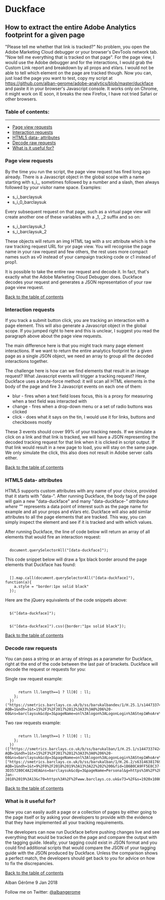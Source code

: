 Duckface
========

How to extract the entire Adobe Analytics footprint for a given page
--------------------------------------------------------------------

"Please tell me whether that link is tracked?" No problem, you open the Adobe Marketing Cloud debugger or your browser's DevTools network tab. "Now tell me everything that is tracked on that page". For the page view, I would use the Adobe debugger and for the interactions, I would grab the Custom Link report and breakdown by all props and eVars. I would not be able to tell which element on the page are tracked though. Now you can, just load the page you want to test, copy my script at https://github.com/alban-gerome/adobe-analytics/blob/master/duckface and paste it in your browser's Javascript console. It works only on Chrome, it might work on IE soon, it breaks the new Firefox, I have not tried Safari or other browsers.

<a id="Table-of-contents"></a>
### Table of contents:
----------------------
* [Page view requests](#Pageviews)
* [Interaction requests](#Interactions)
* [HTML5 data- attributes](#HTML5)
* [Decode raw requests](#Raw)
* [What is it useful for?](#Useful)


<a id="Pageviews"></a>
### Page view requests

By the time you run the script, the page view request has fired long ago already. There is a Javascript object in the global scope with a name starting with s_i_, sometimes followed by a number and a slash, then always followed by your visitor name space. Examples:

* s_i_barclaysuk
* s_i_0_barclaysuk

Every subsequent request on that page, such as a virtual page view will create another one of these variables with a _1, _2 suffix and so on:

* s_i_barclaysuk_1
* s_i_barclaysuk_2

These objects will return an img HTML tag with a src attribute which is the raw tracking request URL for yor page view. You will recognise the page name in your raw request and few others, the rest uses more compact names such as v0 instead of your campaign tracking code or c1 instead of prop1.

It is possible to take the entire raw request and decode it. In fact, that's exactly what the Adobe Marketing Cloud Debugger does. Duckface decodes your request and generates a JSON representation of your raw page view request.

[Back to the table of contents](#Table-of-contents)

<a id="Interactions"></a>
### Interaction requests

If you track a submit button click, you are tracking an interaction with a page element. This will also generate a Javascript object in the global scope. If you jumped right to here and this is unclear, I suggest you read the paragraph above about the page view requests.

The main difference here is that you might track many page element interactions. If we want to return the entire analytics footprint for a given page as a single JSON object, we need an array to group all the decoded interactions together.

The challenge here is how can we find elements that result in an image request? What Javascript events will trigger a tracking request? Here, Duckface uses a brute-force method: it will scan all HTML elements in the body of the page and fire 3 Javascript events on each one of them:

* blur - fires when a text field loses focus, this is a proxy for measuring when a text field was interacted with
* change - fires when a drop-down menu or a set of radio buttons was clicked
* click - does what it says on the tin, I would use it for links, buttons and checkboxes mostly

These 3 events should cover 99% of your tracking needs. If we simulate a click on a link and that link is tracked, we will have a JSON representing the decoded tracking request for that link when it is clicked in script output. If that link would result in a new page to load, you will stay on the same page. We only simulate the click, this also does not result in Adobe server calls either.

[Back to the table of contents](#Table-of-contents)

<a id="HTML5"></a>
### HTML5 data- attributes

HTML5 supports custom attributes with any name of your choice, provided that it starts with "data-". After running Duckface, the body tag of the page will gain a new "data-duckface" and many "data-duckface-*" attributes where "*" represents a data point of interest such as the page name for example and all your props and eVars etc. Duckface will also add similar attributes to all the page elements that are tracked. This way, you can simply inspect the element and see if it is tracked and with which values.

After running Duckface, the line of code below will return an array of all elements that would fire an interaction request:

<pre><code>
  document.querySelectorAll("[data-duckface]");
</code></pre>

This code snippet below will draw a 1px black border around the page elements that Duckface has found:

<pre><code>
  [].map.call(document.querySelectorAll("[data-duckface]"), function(a){
    a.style = "border:1px solid black"
  });
</code></pre>

Here are the jQuery equivalents of the code snippets above:

<pre><code>
  $("[data-duckface]");
</code></pre>

<pre><code>
  $("[data-duckface]").css({border:"1px solid black"});
</code></pre>

[Back to the table of contents](#Table-of-contents)

<a id="Raw"></a>
### Decode raw requests

You can pass a string or an array of strings as a parameter for Duckface, right at the end of the code between the last pair of brackets. Duckface will decode the request or requests for you:

Single raw request example:

<pre><code>
      return ll.length==1 ? ll[0] : ll;
    };
  })("https://smetrics.barclays.co.uk/b/ss/barukalbandev/1/H.25.1/s14473374245718?AQB=1&ndh=1&t=15%2F3%2F2017%2012%3A33%3A0%206%20-60&ns=barclaysuk&cdp=3&pageName=onl%3Alogon%3ALogonLogin%3AStep1WhoAreYouLoginMyBarclays&g=https%3A%2F%2Fbank.barclays.co.uk%2Folb%2Fauth%2FLoginLink.action&r=http%3A%2F%2Fwww.barclays.co.uk%2FPersonalBanking%2FP1242557947640&cc=GBP&ch=UKRBB&server=bank.barclays.co.uk&events=event20&c1=onl&c2=onl%3Alogon&v2=Repeat&c3=onl%3Alogon%3ALogonLogin&c5=38&c6=12%3A30PM&v6=12%3A30PM&c7=Saturday&v7=Saturday&c8=Weekend&v8=Weekend&c16=%2Folb%2Fauth%2FLoginLink.action&v36=MembershipID&v39=D%3Ds_vi&v41=onl%3Alogon%3ALogonLogin%3AStep1WhoAreYouLoginMyBarclays&h1=onl%3Alogon%3ALogonLogin&s=1920x1080&c=24&j=1.6&v=N&k=Y&bw=1225&bh=961&p=Widevine%20Content%20Decryption%20Module%3BChrome%20PDF%20Viewer%3BNative%20Client%3B&AQE=1");
</code></pre>

Two raw requests example:

<pre><code>
      return ll.length==1 ? ll[0] : ll;
    };
  })(["https://smetrics.barclays.co.uk/b/ss/barukalban/1/H.25.1/s14473374245718?AQB=1&ndh=1&t=15%2F3%2F2017%2012%3A33%3A0%206%20-60&ns=barclaysuk&cdp=3&pageName=onl%3Alogon%3ALogonLogin%3AStep1WhoAreYouLoginMyBarclays&g=https%3A%2F%2Fbank.barclays.co.uk%2Folb%2Fauth%2FLoginLink.action&r=http%3A%2F%2Fwww.barclays.co.uk%2FPersonalBanking%2FP1242557947640&cc=GBP&ch=UKRBB&server=bank.barclays.co.uk&events=event20&c1=onl&c2=onl%3Alogon&v2=Repeat&c3=onl%3Alogon%3ALogonLogin&c5=38&c6=12%3A30PM&v6=12%3A30PM&c7=Saturday&v7=Saturday&c8=Weekend&v8=Weekend&c16=%2Folb%2Fauth%2FLoginLink.action&v36=MembershipID&v39=D%3Ds_vi&v41=onl%3Alogon%3ALogonLogin%3AStep1WhoAreYouLoginMyBarclays&h1=onl%3Alogon%3ALogonLogin&s=1920x1080&c=24&j=1.6&v=N&k=Y&bw=1225&bh=961&p=Widevine%20Content%20Decryption%20Module%3BChrome%20PDF%20Viewer%3BNative%20Client%3B&AQE=1"],["https://smetrics.barclays.co.uk/b/ss/barukalban/1/H.26.2/s6314638176922?AQB=1&ndh=1&t=9%2F0%2F2018%2019%3A13%3A22%202%200&fid=1B6B0CA9FF5E8C37-3D357280C4A224EA&ns=barclaysuk&cdp=3&pageName=Personal&g=https%3A%2F%2Fwww.barclays.co.uk%2F&cc=GBP&ch=UKRBB&server=www.barclays.co.uk&events=event20&c1=Personal&v2=Repeat&c5=100&c6=7%3A00PM&v6=7%3A00PM&c7=Tuesday&v7=Tuesday&c8=Weekday&v8=Weekday&c16=%2F&c18=Personal&c34=203038735379&c39=Public&v39=D%3Ds_vi&v41=Personal&c50=9-Jan-2018%2019%3A13&c70=https%3A%2F%2Fwww.barclays.co.uk&v73=%2F&s=1920x1080&c=24&j=1.6&v=N&k=Y&bw=821&bh=949&p=Chrome%20PDF%20Plugin%3BChrome%20PDF%20Viewer%3BNative%20Client%3BWidevine%20Content%20Decryption%20Module%3B&AQE=1"]);
</code></pre>

[Back to the table of contents](#Table-of-contents)

<a id="Useful"></a>
### What is it useful for?

Now you can easily audit a page or a collection of pages by either going to the page itself or by asking your developers to provide with the evidence that they have implemented all your tracking requirements.

The developers can now run Duckface before pushing changes live and see everything that would be tracked on the page and compare the output with the tagging guide. Ideally, your tagging could exist in JSON format and you could find additional scripts that would compare the JSON of your tagging guide with the JSON produced by Duckface. Unless the comparison shows a perfect match, the developers should get back to you for advice on how to fix the discrepancies.

[Back to the table of contents](#Table-of-contents)

Alban Gérôme
9 Jan 2018

Follow me on Twitter: <a href="https://twitter.com/albangerome?lang=en-gb" title="Follow Alban Gérôme on  Twitter">@albangerome</a>
